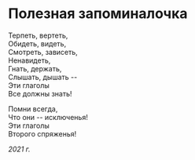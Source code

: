# Полезная запоминалочка

Терпеть, вертеть,  
Обидеть, видеть,  
Смотреть, зависеть,  
Ненавидеть,  
Гнать, держать,  
Слышать, дышать --  
Эти глаголы  
Все должны знать!  

Помни всегда,  
Что они -- исключенья!  
Эти глаголы  
Второго спряженья!  

*2021 г.* 